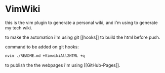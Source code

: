 # VimWiki

this is the vim plugin to generate a personal wiki, and i'm using
to generate my tech wiki.


to make the automation i'm using git [[hooks]] to build the html before push.

command to be added on git hooks:

```sh
nvim ./README.md +VimwikiAll2HTML +q
```

to publish the the webpages i'm using [[GitHub-Pages]].
